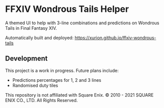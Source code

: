 # FFXIV Wondrous Tails Helper

A themed UI to help with 3-line combinations and predictions on Wondrous Tails in Final Fantasy XIV.

Automatically built and deployed: https://xurion.github.io/ffxiv-wondrous-tails

## Development

This project is a work in progress. Future plans include:

- Predictions percentages for 1, 2 and 3 lines
- Randomised duty tiles

This repository is not affiliated with Square Enix.
© 2010 - 2021 SQUARE ENIX CO., LTD. All Rights Reserved.
